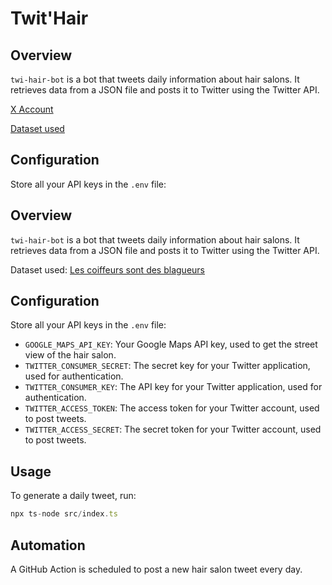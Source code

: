 # Twit'Hair

## Overview

`twi-hair-bot` is a bot that tweets daily information about hair salons. It retrieves data from a JSON file and posts it to Twitter using the Twitter API.

[X Account](https://x.com/twit_hair_bot)

[Dataset used](https://www.data.gouv.fr/fr/reuses/les-coiffeurs-sont-des-blagueurs/)

## Configuration

Store all your API keys in the `.env` file:

## Overview

`twi-hair-bot` is a bot that tweets daily information about hair salons. It retrieves data from a JSON file and posts it to Twitter using the Twitter API.

Dataset used: [Les coiffeurs sont des blagueurs](https://www.data.gouv.fr/fr/reuses/les-coiffeurs-sont-des-blagueurs/)

## Configuration

Store all your API keys in the `.env` file:

- `GOOGLE_MAPS_API_KEY`: Your Google Maps API key, used to get the street view of the hair salon.
- `TWITTER_CONSUMER_SECRET`: The secret key for your Twitter application, used for authentication.
- `TWITTER_CONSUMER_KEY`: The API key for your Twitter application, used for authentication.
- `TWITTER_ACCESS_TOKEN`: The access token for your Twitter account, used to post tweets.
- `TWITTER_ACCESS_SECRET`: The secret token for your Twitter account, used to post tweets.

## Usage

To generate a daily tweet, run:

```typescript
npx ts-node src/index.ts
```

## Automation

A GitHub Action is scheduled to post a new hair salon tweet every day.
